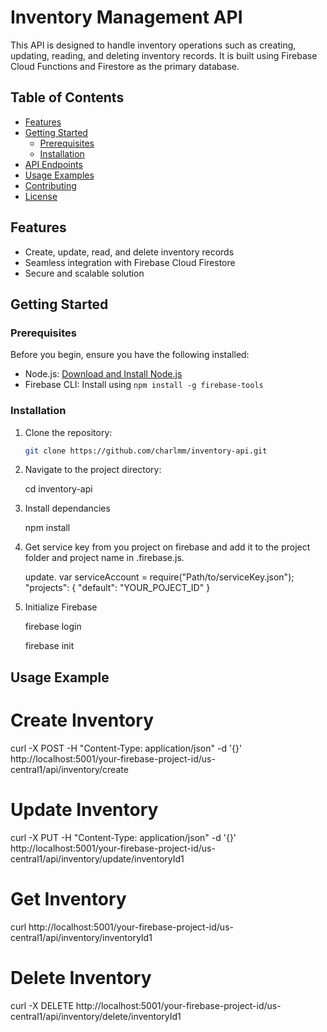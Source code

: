 # Inventory Management API

This API is designed to handle inventory operations such as creating, updating, reading, and deleting inventory records. It is built using Firebase Cloud Functions and Firestore as the primary database.

## Table of Contents

- [Features](#features)
- [Getting Started](#getting-started)
  - [Prerequisites](#prerequisites)
  - [Installation](#installation)
- [API Endpoints](#api-endpoints)
- [Usage Examples](#usage-examples)
- [Contributing](#contributing)
- [License](#license)

## Features

- Create, update, read, and delete inventory records
- Seamless integration with Firebase Cloud Firestore
- Secure and scalable solution

## Getting Started

### Prerequisites

Before you begin, ensure you have the following installed:

- Node.js: [Download and Install Node.js](https://nodejs.org/)
- Firebase CLI: Install using `npm install -g firebase-tools`

### Installation

1. Clone the repository:

   ```bash
   git clone https://github.com/charlmm/inventory-api.git

2. Navigate to the project directory:

    cd inventory-api

3. Install dependancies

    npm install

4. Get service key from you project on firebase and add it to the project folder and project name in .firebase.js. 

    update. 
    var serviceAccount = require("Path/to/serviceKey.json");
    "projects": {
        "default": "YOUR_POJECT_ID"
    }

4. Initialize Firebase

    firebase login

    firebase init

## Usage Example

# Create Inventory
curl -X POST -H "Content-Type: application/json" -d '{}' http://localhost:5001/your-firebase-project-id/us-central1/api/inventory/create

# Update Inventory
curl -X PUT -H "Content-Type: application/json" -d '{}' http://localhost:5001/your-firebase-project-id/us-central1/api/inventory/update/inventoryId1

# Get Inventory
curl http://localhost:5001/your-firebase-project-id/us-central1/api/inventory/inventoryId1

# Delete Inventory
curl -X DELETE http://localhost:5001/your-firebase-project-id/us-central1/api/inventory/delete/inventoryId1


